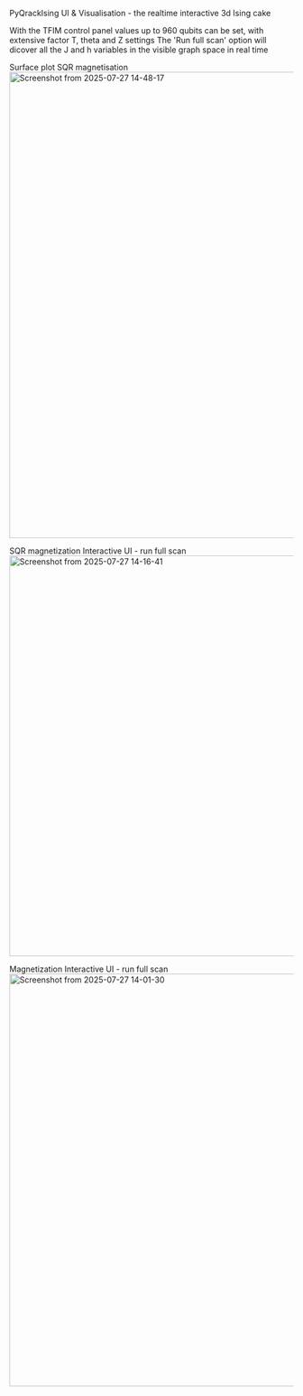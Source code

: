 PyQrackIsing UI & Visualisation - the realtime interactive 3d Ising cake

With the TFIM control panel values up to 960 qubits can be set, with extensive factor T, theta and Z settings
The 'Run full scan' option will dicover all the J and h variables in the visible graph space in real time 

Surface plot SQR magnetisation
<img width="1262" height="826" alt="Screenshot from 2025-07-27 14-48-17" src="https://github.com/user-attachments/assets/0d096f9d-ebf7-4910-af07-404ccd7c62d8" />


SQR magnetization Interactive UI - run full scan
<img width="1407" height="710" alt="Screenshot from 2025-07-27 14-16-41" src="https://github.com/user-attachments/assets/66b09c87-bfb2-429f-8b27-7fd0bde0515e" />


Magnetization Interactive UI - run full scan
<img width="1417" height="731" alt="Screenshot from 2025-07-27 14-01-30" src="https://github.com/user-attachments/assets/8fc11bfd-9b7a-432b-bf11-5c1cad87b54e" />
